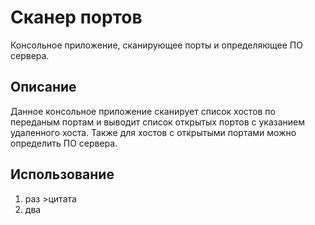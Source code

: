 # Сканер портов
Консольное приложение, сканирующее порты и определяющее ПО сервера.

## Описание

Данное консольное приложение сканирует список хостов по переданым портам и выводит список открытых портов с
указанием удаленного хоста. Также для хостов с открытыми портами можно определить ПО сервера.

## Использование

1.  раз >цитата
2.  два
